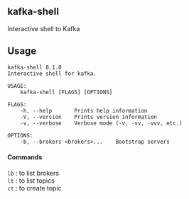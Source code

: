 ## kafka-shell

Interactive shell to Kafka

## Usage
```
kafka-shell 0.1.0
Interactive shell for kafka.

USAGE:
    kafka-shell [FLAGS] [OPTIONS]

FLAGS:
    -h, --help       Prints help information
    -V, --version    Prints version information
    -v, --verbose    Verbose mode (-v, -vv, -vvv, etc.)

OPTIONS:
    -b, --brokers <brokers>...    Bootstrap servers
```

#### Commands
`lb` : to list brokers  
`lt` : to list topics  
`ct` : to create topic  

